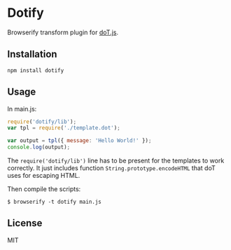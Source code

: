 # Dotify

Browserify transform plugin for [doT.js](http://olado.github.io/doT/).

## Installation

`npm install dotify`

## Usage

In main.js:

```js
require('dotify/lib');
var tpl = require('./template.dot');

var output = tpl({ message: 'Hello World!' });
console.log(output);
```

The `require('dotify/lib')` line has to be present for the templates to work correctly. It just includes function `String.prototype.encodeHTML` that doT uses for escaping HTML.

Then compile the scripts:

`$ browserify -t dotify main.js`

## License

MIT
